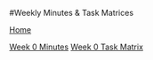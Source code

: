 #Weekly Minutes & Task Matrices

[Home](README.md)

[Week 0 Minutes](docs/Minutes_Week_00.pdf)
[Week 0 Task Matrix](docs/TaskMatrix_Week_00.pdf)
